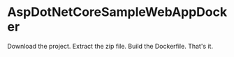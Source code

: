 # AspDotNetCoreSampleWebAppDocker
Download the project. Extract the zip file. Build the Dockerfile. That's it.
